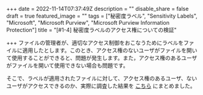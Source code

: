 +++
date = 2022-11-14T07:37:49Z
description = ""
disable_share = false
draft = true
featured_image = ""
tags = ["秘密度ラベル", "Sensitivity Labels", "Microsoft", "Microsoft Purview", "Microsoft Purview Information Protection"]
title = "[#1-4] 秘密度ラベルのアクセス権についての検証"

+++
ファイルの管理者が、適切なアクセス制御をおこなうためにラベルをファイルに適用したとします。このとき、アクセス権のないユーザがファイルを開いて使用することができると、問題が発生します。また，アクセス権のあるユーザがファイルを開いて使用できない場合も問題です。

そこで、ラベルが適用されたファイルに対して、アクセス権のあるユーザ、ないユーザがアクセスできるのか、実際に調査した結果を [こちら](https://tdu.box.com/s/uqlpca4pfg2syet4y3i684gdbrdm9ryd) にまとめました。